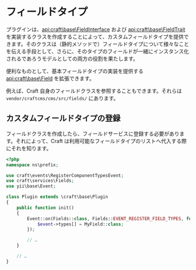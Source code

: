 # フィールドタイプ

プラグインは、<api:craft\base\FieldInterface> および <api:craft\base\FieldTrait> を実装するクラスを作成することによって、カスタムフィールドタイプを提供できます。そのクラスは（静的メソッドで）フィールドタイプについて様々なことを伝える手段として、さらに、そのタイプのフィールドが一緒にインスタンス化されるであろうモデルとしての両方の役割を果たします。

便利なものとして、基本フィールドタイプの実装を提供する <api:craft\base\Field> を拡張できます。

例えば、Craft 自身のフィールドクラスを参照することもできます。それらは `vendor/craftcms/cms/src/fields/` にあります。

## カスタムフィールドタイプの登録

フィールドクラスを作成したら、フィールドサービスに登録する必要があります。それによって、Craft は利用可能なフィールドタイプのリストへ代入する際にそれを知ります。

```php
<?php
namespace ns\prefix;

use craft\events\RegisterComponentTypesEvent;
use craft\services\Fields;
use yii\base\Event;

class Plugin extends \craft\base\Plugin
{
    public function init()
    {
        Event::on(Fields::class, Fields::EVENT_REGISTER_FIELD_TYPES, function(RegisterComponentTypesEvent $event) {
            $event->types[] = MyField::class;
        });

        // …
    }

    // …
}
```
